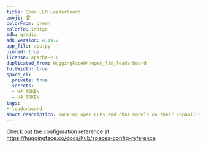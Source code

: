 ```yaml
---
title: Open LLM Leaderboard
emoji: 🏆
colorFrom: green
colorTo: indigo
sdk: gradio
sdk_version: 4.19.2
app_file: app.py
pinned: true
license: apache-2.0
duplicated_from: HuggingFaceH4/open_llm_leaderboard
fullWidth: true
space_ci:
  private: true
  secrets:
  - HF_TOKEN
  - H4_TOKEN
tags:
- leaderboard
short_description: Ranking open LLMs and chat models on their capabilities
---
```


Check out the configuration reference at https://huggingface.co/docs/hub/spaces-config-reference